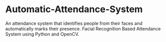 # Automatic-Attendance-System
An attendance system that identifies people from their faces and automatically marks their presence.
Facial Recognition Based Attendance System using Python and OpenCV. 
